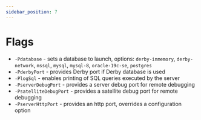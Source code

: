 ```yaml
---
sidebar_position: 7
---
```


# Flags

* `-Pdatabase` - sets a database to launch, options: `derby-inmemory`, `derby-network`, `mssql`, `mysql`, `mysql-8`, `oracle-19c-se`, `postgres`
* `-PderbyPort` - provides Derby port if Derby database is used
* `-PlogSql` - enables printing of SQL queries executed by the server
* `-PserverDebugPort` - provides a server debug port for remote debugging
* `-PsatelliteDebugPort` - provides a satellite debug port for remote debugging
* `-PserverHttpPort` - provides an http port, overrides a configuration option


